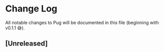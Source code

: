 # Change Log

All notable changes to Pug will be documented in this file (beginning with v0.1.1 😅).

## [Unreleased]
